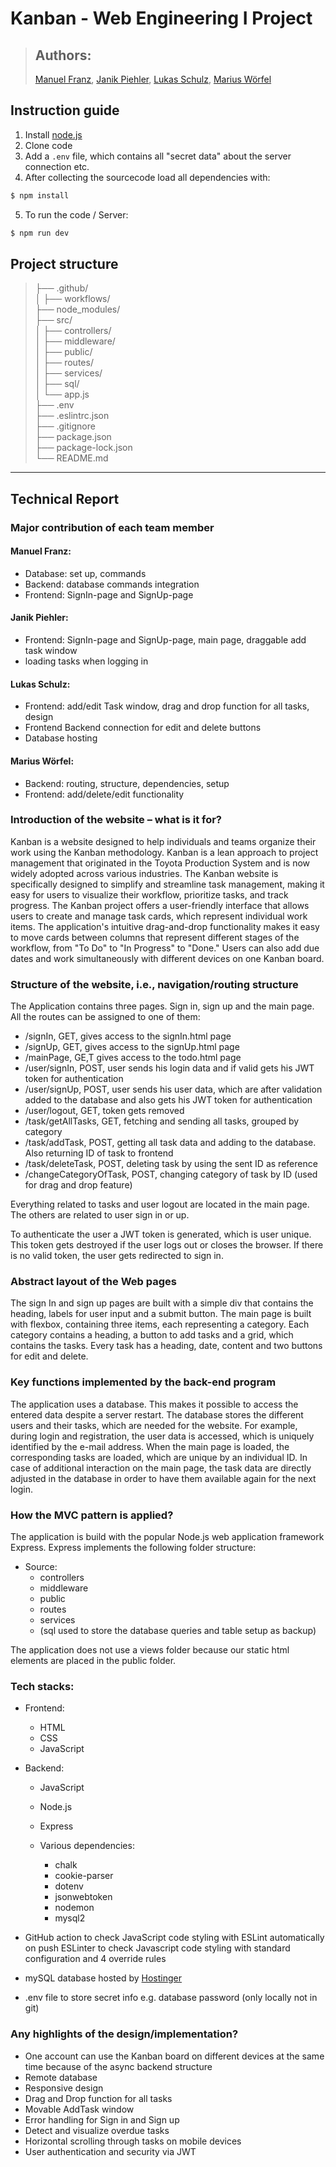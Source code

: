 # Kanban - Web Engineering I Project

> ## Authors:
> [Manuel Franz](https://github.com/Manuel-F-04),  [Janik Piehler](https://github.com/janikpiehler), [Lukas Schulz](https://github.com/lukas-ms), [Marius Wörfel](https://github.com/Raboro)

## Instruction guide
1. Install [node.js](https://nodejs.org/en/download/)
2. Clone code 
3. Add a ```.env``` file, which contains all "secret data" about the server connection etc.
4. After collecting the sourcecode load all dependencies with:

```bash 
$ npm install
```
5. To run the code / Server:

```bash
$ npm run dev
```

## Project structure

>├── .github/ <br>
│   ├── workflows/ <br>
├── node_modules/ <br>
├── src/ <br>
│   ├── controllers/ <br>
│   ├── middleware/ <br>
│   ├── public/ <br>
│   ├── routes/ <br>
│   ├── services/ <br>
│   ├── sql/ <br>
│   └── app.js <br>
├── .env <br>
├── .eslintrc.json <br>
├── .gitignore <br>
├── package.json <br> 
├── package-lock.json <br>
└── README.md 

---
## Technical Report
### Major contribution of each team member

#### Manuel Franz:
- Database: set up, commands
- Backend: database commands integration
- Frontend: SignIn-page and SignUp-page


#### Janik Piehler:
- Frontend: SignIn-page and SignUp-page, main page, draggable add task window
- loading tasks when logging in


#### Lukas Schulz:
- Frontend: add/edit Task window, drag and drop function for all tasks, design
- Frontend Backend connection for edit and delete buttons
- Database hosting


#### Marius Wörfel:
- Backend: routing, structure, dependencies, setup
- Frontend: add/delete/edit functionality

### Introduction of the website – what is it for?

Kanban is a website designed to help individuals and teams organize their work using the Kanban methodology. 
Kanban is a lean approach to project management that originated in the Toyota Production System 
and is now widely adopted across various industries. 
The Kanban website is specifically designed to simplify and streamline task management, 
making it easy for users to visualize their workflow, prioritize tasks, and track progress. 
The Kanban project offers a user-friendly interface that allows users to create and manage task cards, 
which represent individual work items. 
The application's intuitive drag-and-drop functionality makes it easy to move cards 
between columns that represent different stages of the workflow, from "To Do" to "In Progress" to "Done." 
Users can also add due dates and work simultaneously with different devices on one Kanban board.

### Structure of the website, i.e., navigation/routing structure

The Application contains three pages. Sign in, sign up and the main page. <br>
All the routes can be assigned to one of them:

- /signIn, GET, gives access to the signIn.html page
- /signUp, GET, gives access to the signUp.html page
- /mainPage, GE,T gives access to the todo.html page
- /user/signIn, POST,  user sends his login data and if valid gets his JWT token for authentication
- /user/signUp, POST, user sends his user data, which are after validation added to the database and also gets his JWT token for authentication
- /user/logout, GET, token gets removed
- /task/getAllTasks, GET, fetching and sending all tasks, grouped by category
- /task/addTask, POST, getting all task data and adding to the database. Also returning ID of task to frontend
- /task/deleteTask, POST, deleting task by using the sent ID as reference
- /changeCategoryOfTask, POST, changing category of task by ID (used for drag and drop feature)

Everything related to tasks and user logout are located in the main page. 
The others are related to user sign in or up.

To authenticate the user a JWT token is generated, which is user unique. 
This token gets destroyed if the user logs out or closes the browser. 
If there is no valid token, the user gets redirected to sign in.

### Abstract layout of the Web pages

The sign In and sign up pages are built with a simple div that contains the heading, 
labels for user input and a submit button. The main page is built with flexbox, 
containing three items, each representing a category. Each category contains a heading, 
a button to add tasks and a grid, which contains the tasks. Every task has a heading, date, 
content and two buttons for edit and delete.

### Key functions implemented by the back-end program

The application uses a database. This makes it possible to access the entered data despite a server restart.
The database stores the different users and their tasks, which are needed for the website. 
For example, during login and registration, the user data is accessed, which is uniquely identified by the e-mail address.
When the main page is loaded, the corresponding tasks are loaded, which are unique by an individual ID. 
In case of additional interaction on the main page, 
the task data are directly adjusted in the database in order to have them available again for the next login.

### How the MVC pattern is applied?

The application is build with the popular Node.js web application framework Express.
Express implements the following folder structure:

- Source:
  - controllers
  - middleware
  - public
  - routes
  - services
  - (sql used to store the database queries and table setup as backup)

The application does not use a views folder because our static html elements are placed in the public folder.

### Tech stacks:

- Frontend:
  - HTML
  - CSS
  - JavaScript

- Backend:
  - JavaScript
  - Node.js
  - Express
  
  - Various dependencies:
    - chalk
    - cookie-parser
    - dotenv
    - jsonwebtoken
    - nodemon
    - mysql2
  
- GitHub action to check JavaScript code styling with ESLint automatically on push
ESLinter to check Javascript code styling with standard configuration and 4 override rules
  
- mySQL database hosted by [Hostinger](https://www.hostinger.de/?ppc_campaign=google_search_brand&bidkw=hostinger)
- .env file to store secret info e.g. database password (only locally not in git)

### Any highlights of the design/implementation?

- One account can use the Kanban board on different devices at the same time because of the async backend structure
- Remote database
- Responsive design
- Drag and Drop function for all tasks
- Movable AddTask window
- Error handling for Sign in and Sign up
- Detect and visualize overdue tasks
- Horizontal scrolling through tasks on mobile devices
- User authentication and security via JWT
